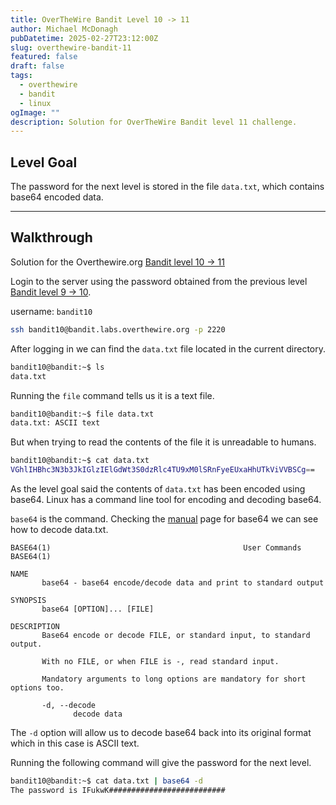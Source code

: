 ```yaml
---
title: OverTheWire Bandit Level 10 -> 11
author: Michael McDonagh
pubDatetime: 2025-02-27T23:12:00Z
slug: overthewire-bandit-11
featured: false
draft: false
tags:
  - overthewire
  - bandit
  - linux
ogImage: ""
description: Solution for OverTheWire Bandit level 11 challenge.
---
```


## Level Goal

The password for the next level is stored in the file `data.txt`, which contains base64 encoded data.

---

## Walkthrough

Solution for the Overthewire.org [Bandit level 10 -> 11](https://overthewire.org/wargames/bandit/bandit11.html)

Login to the server using the password obtained from the previous level [Bandit level 9 -> 10](/posts/overthewire-bandit-10).

username: `bandit10`

```bash
ssh bandit10@bandit.labs.overthewire.org -p 2220
```

After logging in we can find the `data.txt` file located in the current directory.

```bash
bandit10@bandit:~$ ls
data.txt
```

Running the `file` command tells us it is a text file.

```bash
bandit10@bandit:~$ file data.txt
data.txt: ASCII text
```

But when trying to read the contents of the file it is unreadable to humans.

```bash
bandit10@bandit:~$ cat data.txt
VGhlIHBhc3N3b3JkIGlzIElGdWt3S0dzRlc4TU9xM0lSRnFyeEUxaHhUTkViVVBSCg==
```

As the level goal said the contents of `data.txt` has been encoded using base64. Linux has a command line tool for encoding and decoding base64.  

`base64` is the command. Checking the [manual](https://man7.org/linux/man-pages/man1/base64.1.html) page for base64 we can see how to decode data.txt.

```text
BASE64(1)                                           User Commands                                           BASE64(1)

NAME
       base64 - base64 encode/decode data and print to standard output

SYNOPSIS
       base64 [OPTION]... [FILE]

DESCRIPTION
       Base64 encode or decode FILE, or standard input, to standard output.

       With no FILE, or when FILE is -, read standard input.

       Mandatory arguments to long options are mandatory for short options too.

       -d, --decode
              decode data
```

The `-d` option will allow us to decode base64 back into its original format which in this case is ASCII text.  

Running the following command will give the password for the next level.

```bash
bandit10@bandit:~$ cat data.txt | base64 -d
The password is IFukwK##########################
```
